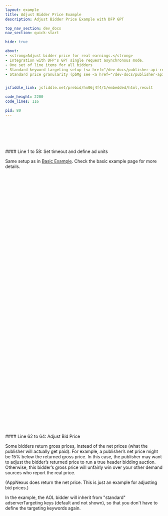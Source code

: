 ```yaml
---
layout: example
title: Adjust Bidder Price Example
description: Adjust Bidder Price Example with DFP GPT

top_nav_section: dev_docs
nav_section: quick-start

hide: true

about:
- <strong>Adjust bidder price for real earnings.</strong>
- Integration with DFP's GPT single request asynchronous mode.
- One set of line items for all bidders
- Standard keyword targeting setup (<a href="/dev-docs/publisher-api-reference.html#bidderSettingsDefault">reference</a>).
- Standard price granularity (pbMg see <a href="/dev-docs/publisher-api-reference.html#bidResponse">reference here</a>).


jsfiddle_link: jsfiddle.net/prebid/hn06j4f4/1/embedded/html,result

code_height: 2200
code_lines: 116

pid: 80
---
```


<!-- jsfiddle.net/prebid/hn06j4f4/embedded/html,result -->

<br>
<br>
<br>
<br>
<br>

<div markdown="1">
#### Line 1 to 58: Set timeout and define ad units

Same setup as in [Basic Example](/dev-docs/examples/basic-example.html). Check the basic example page for more details.

</div>

<br><br><br><br><br><br>
<br><br><br><br><br><br>
<br><br><br><br><br><br>
<br><br><br><br><br><br>
<br><br><br><br><br><br>
<br><br><br><br><br><br>
<br><br><br><br><br><br>
<br><br><br><br><br><br>

<div markdown="1">
#### Line 62 to 64: Adjust Bid Price

Some bidders return gross prices, instead of the net prices (what the publisher will actually get paid). For example, a publisher’s net price might be 15% below the returned gross price. In this case, the publisher may want to adjust the bidder’s returned price to run a true header bidding auction. Otherwise, this bidder’s gross price will unfairly win over your other demand sources who report the real price.

(AppNexus does return the net price. This is just an example for adjusting bid prices.)

In the example, the AOL bidder will inherit from "standard" adserverTargeting keys (default and not shown), so that you don't have to define the targeting keywords again.

</div>
